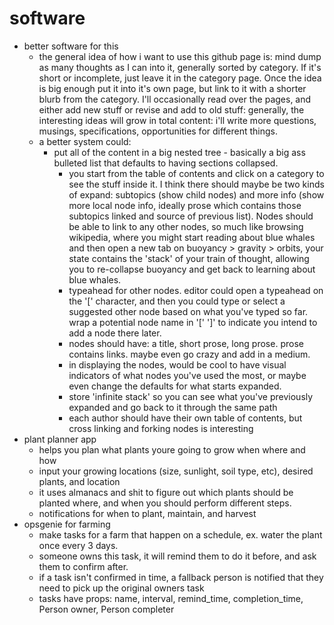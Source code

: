 # software
- better software for this
  - the general idea of how i want to use this github page is: mind dump as many thoughts as I can into it, generally sorted by category.  If it's short or incomplete, just leave it in the category page.  Once the idea is big enough put it into it's own page, but link to it with a shorter blurb from the category.  I'll occasionally read over the pages, and either add new stuff or revise and add to old stuff: generally, the interesting ideas will grow in total content: i'll write more questions, musings, specifications, opportunities for different things. 
  - a better system could:
    - put all of the content in a big nested tree - basically a big ass bulleted list that defaults to having sections collapsed.  
      - you start from the table of contents and click on a category to see the stuff inside it.  I think there should maybe be two kinds of expand: subtopics (show child nodes) and more info (show more local node info, ideally prose which contains those subtopics linked and source of previous list). Nodes should be able to link to any other nodes, so much like browsing wikipedia, where you might start reading about blue whales and then open a new tab on buoyancy > gravity > orbits,  your state contains the 'stack' of your train of thought, allowing you to re-collapse buoyancy and get back to learning about blue whales. 
      - typeahead for other nodes.  editor could open a typeahead on the '[' character, and then you could type or select a suggested other node based on what you've typed so far.  wrap a potential node name in '[' ']' to indicate you intend to add a node there later.
      - nodes should have: a title, short prose, long prose. prose contains links. maybe even go crazy and add in a medium.
      - in displaying the nodes, would be cool to have visual indicators of what nodes you've used the most, or maybe even change the defaults for what starts expanded. 
      - store 'infinite stack' so you can see what you've previously expanded and go back to it through the same path
      - each author should have their own table of contents, but cross linking and forking nodes is interesting
- plant planner app
  - helps you plan what plants youre going to grow when where and how
  - input your growing locations (size, sunlight, soil type, etc), desired plants, and location
  - it uses almanacs and shit to figure out which plants should be planted where, and when you should perform different steps.
  - notifications for when to plant, maintain, and harvest
- opsgenie for farming
  - make tasks for a farm that happen on a schedule, ex. water the plant once every 3 days. 
  - someone owns this task, it will remind them to do it before, and ask them to confirm after.
  - if a task isn't confirmed in time, a fallback person is notified that they need to pick up the original owners task
  - tasks have props: name, interval, remind_time, completion_time, Person owner, Person completer

  
